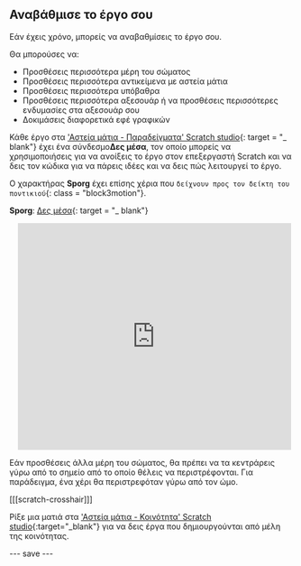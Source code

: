 ## Αναβάθμισε το έργο σου

Εάν έχεις χρόνο, μπορείς να αναβαθμίσεις το έργο σου.

Θα μπορούσες να:
- Προσθέσεις περισσότερα μέρη του σώματος
- Προσθέσεις περισσότερα αντικείμενα με αστεία μάτια
- Προσθέσεις περισσότερα υπόβαθρα
- Προσθέσεις περισσότερα αξεσουάρ ή να προσθέσεις περισσότερες ενδυμασίες στα αξεσουάρ σου
- Δοκιμάσεις διαφορετικά εφέ γραφικών

Κάθε έργο στα ['Αστεία μάτια - Παραδείγματα' Scratch studio](https://scratch.mit.edu/studios/29029028){: target = "_ blank"} έχει ένα σύνδεσμο**Δες μέσα**, τον οποίο μπορείς να χρησιμοποιήσεις για να ανοίξεις το έργο στον επεξεργαστή Scratch και να δεις τον κώδικα για να πάρεις ιδέες και να δεις πώς λειτουργεί το έργο.

Ο χαρακτήρας **Sporg** έχει επίσης χέρια που `δείχνουν προς τον δείκτη του ποντικιού`{: class = "block3motion"}.

**Sporg**: [Δες μέσα](https://scratch.mit.edu/projects/495865892/editor){: target = "_ blank"}
<div class="scratch-preview" style="margin-left: 15px;">
  <iframe allowtransparency="true" width="485" height="402" src="https://scratch.mit.edu/projects/embed/495865892/?autostart=false" frameborder="0"></iframe>
</div>

Εάν προσθέσεις άλλα μέρη του σώματος, θα πρέπει να τα κεντράρεις γύρω από το σημείο από το οποίο θέλεις να περιστρέφονται. Για παράδειγμα, ένα χέρι θα περιστρεφόταν γύρω από τον ώμο.

[[[scratch-crosshair]]]

Ρίξε μια ματιά στα ['Αστεία μάτια - Κοινότητα' Scratch studio](https://scratch.mit.edu/studios/29120534){:target="_blank"} για να δεις έργα που δημιουργούνται από μέλη της κοινότητας.

--- save ---
